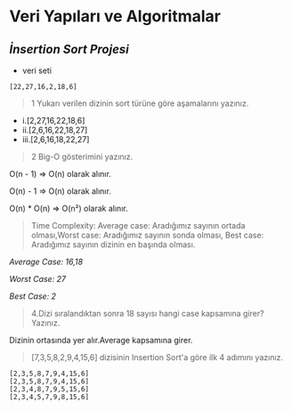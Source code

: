 # Veri Yapıları ve Algoritmalar
## *İnsertion Sort Projesi*
- veri seti

```[22,27,16,2,18,6]```
> 1 Yukarı verilen dizinin sort türüne göre aşamalarını yazınız.

* i.[2,27,16,22,18,6]
* ii.[2,6,16,22,18,27]
* iii.[2,6,16,18,22,27]
> 2 Big-O gösterimini yazınız.

O(n - 1)  => O(n) olarak alınır.

O(n) - 1 => O(n) olarak alınır.

O(n) * O(n) => O(n²) olarak alınır.

>Time Complexity: Average case: Aradığımız sayının ortada olması,Worst case: Aradığımız sayının sonda olması, Best case: Aradığımız sayının dizinin en başında olması.

*Average Case: 16,18*

*Worst Case: 27*

*Best Case: 2*
>4.Dizi sıralandıktan sonra 18 sayısı hangi case kapsamına girer? Yazınız.

Dizinin ortasında yer alır.Average kapsamına girer.

>[7,3,5,8,2,9,4,15,6] dizisinin Insertion Sort'a göre ilk 4 adımını yazınız.
```
[2,3,5,8,7,9,4,15,6]
[2,3,5,8,7,9,4,15,6]
[2,3,4,8,7,9,5,15,6]
[2,3,4,5,7,9,8,15,6]
```
